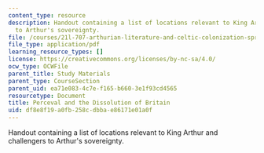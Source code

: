 ```yaml
---
content_type: resource
description: Handout containing a list of locations relevant to King Arthur and challengers
  to Arthur's sovereignty.
file: /courses/21l-707-arthurian-literature-and-celtic-colonization-spring-2005/df8e8f19a0fb258cdbbae86171e01a0f_17_per_diss_brit.pdf
file_type: application/pdf
learning_resource_types: []
license: https://creativecommons.org/licenses/by-nc-sa/4.0/
ocw_type: OCWFile
parent_title: Study Materials
parent_type: CourseSection
parent_uid: ea71e083-4c7e-f165-b660-3e1f93cd4565
resourcetype: Document
title: Perceval and the Dissolution of Britain
uid: df8e8f19-a0fb-258c-dbba-e86171e01a0f
---
```

Handout containing a list of locations relevant to King Arthur and challengers to Arthur's sovereignty.